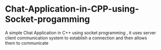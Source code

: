 # Chat-Application-in-CPP-using-Socket-progamming
A simple Chat Application in C++ using socket programming , it uses server client communication system to establish a connection and then allows them to communicate
